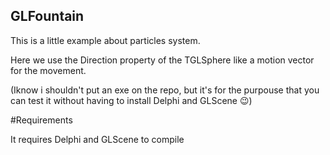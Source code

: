 ## GLFountain

  This is a little example about particles system.

  Here we use the Direction property of the TGLSphere like
  a motion vector for the movement.

(Iknow i shouldn't put an exe on the repo, but it's for the purpouse that you can test it without having to install Delphi and GLScene 😉)

#Requirements

It requires Delphi and GLScene to compile
